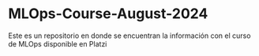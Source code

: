 # MLOps-Course-August-2024

Este es un repositorio en donde se encuentran la información con el curso de MLOps disponible en Platzi
